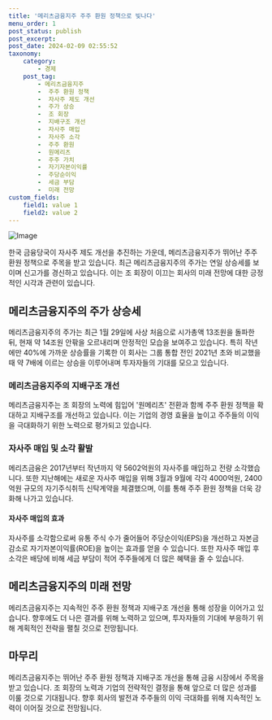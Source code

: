```yaml
---
title: '메리츠금융지주 주주 환원 정책으로 빛나다'
menu_order: 1
post_status: publish
post_excerpt: 
post_date: 2024-02-09 02:55:52
taxonomy:
    category:
        - 경제
    post_tag:
        - 메리츠금융지주
        -  주주 환원 정책
        -  자사주 제도 개선
        -  주가 상승
        -  조 회장
        -  지배구조 개선
        -  자사주 매입
        -  자사주 소각
        -  주주 환원
        -  원메리츠
        -  주주 가치
        -  자기자본이익률
        -  주당순이익
        -  세금 부담
        -  미래 전망
custom_fields:
    field1: value 1
    field2: value 2
---
```


![Image](https://imgnews.pstatic.net/image/024/2024/02/08/0000087396_001_20240208210205409.png?type=w647)

한국 금융당국이 자사주 제도 개선을 추진하는 가운데, 메리츠금융지주가 뛰어난 주주 환원 정책으로 주목을 받고 있습니다. 최근 메리츠금융지주의 주가는 연일 상승세를 보이며 신고가를 경신하고 있습니다. 이는 조 회장이 이끄는 회사의 미래 전망에 대한 긍정적인 시각과 관련이 있습니다.
## 메리츠금융지주의 주가 상승세
메리츠금융지주의 주가는 최근 1월 29일에 사상 처음으로 시가총액 13조원을 돌파한 뒤, 현재 약 14조원 안팎을 오르내리며 안정적인 모습을 보여주고 있습니다. 특히 작년에만 40%에 가까운 상승률을 기록한 이 회사는 그룹 통합 전인 2021년 초와 비교했을 때 약 7배에 이르는 상승을 이루어내며 투자자들의 기대를 모으고 있습니다.
### 메리츠금융지주의 지배구조 개선
메리츠금융지주는 조 회장의 노력에 힘입어 '원메리츠' 전환과 함께 주주 환원 정책을 확대하고 지배구조를 개선하고 있습니다. 이는 기업의 경영 효율을 높이고 주주들의 이익을 극대화하기 위한 노력으로 평가되고 있습니다.
### 자사주 매입 및 소각 활발
메리츠금융은 2017년부터 작년까지 약 5602억원의 자사주를 매입하고 전량 소각했습니다. 또한 지난해에는 새로운 자사주 매입을 위해 3월과 9월에 각각 4000억원, 2400억원 규모의 자기주식취득 신탁계약을 체결했으며, 이를 통해 주주 환원 정책을 더욱 강화해 나가고 있습니다.
#### 자사주 매입의 효과
자사주를 소각함으로써 유통 주식 수가 줄어들어 주당순이익(EPS)을 개선하고 자본금 감소로 자기자본이익률(ROE)을 높이는 효과를 얻을 수 있습니다. 또한 자사주 매입 후 소각은 배당에 비해 세금 부담이 적어 주주들에게 더 많은 혜택을 줄 수 있습니다.
## 메리츠금융지주의 미래 전망
메리츠금융지주는 지속적인 주주 환원 정책과 지배구조 개선을 통해 성장을 이어가고 있습니다. 향후에도 더 나은 결과를 위해 노력하고 있으며, 투자자들의 기대에 부응하기 위해 계획적인 전략을 펼칠 것으로 전망됩니다.
## 마무리
메리츠금융지주는 뛰어난 주주 환원 정책과 지배구조 개선을 통해 금융 시장에서 주목을 받고 있습니다. 조 회장의 노력과 기업의 전략적인 결정을 통해 앞으로 더 많은 성과를 이룰 것으로 기대됩니다. 향후 회사의 발전과 주주들의 이익 극대화를 위해 지속적인 노력이 이어질 것으로 전망됩니다.
